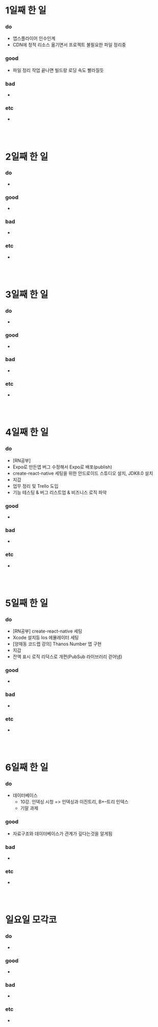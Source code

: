 # 1일째 한 일 
### do
- 앱스플라이어 인수인계
- CDN에 정적 리소스 옮기면서 프로젝트 불필요한 파일 정리중

### good
- 파일 정리 작업 끝나면 빌드랑 로딩 속도 빨라질듯

### bad
- 

### etc
- 

<br /><br />

# 2일째 한 일 
### do
-

### good
-

### bad
-

### etc
-

<br /><br />

# 3일째 한 일 
### do
-

### good
-

### bad
-

### etc
-

<br /><br />

# 4일째 한 일 
### do
- [RN공부] 
 - Expo로 만든앱 버그 수정해서 Expo로 배포(publish)
 - create-react-native 세팅을 위한 안드로이드 스튜디오 설치, JDK8.0 설치
- 지갑
 - 업무 정리 및 Trello 도입
 - 기능 테스팅 & 버그 리스트업 & 비즈니스 로직 파악

### good
- 

### bad
-

### etc
- 

<br /><br />

# 5일째 한 일 
### do
- [RN공부] create-react-native 세팅
 - Xcode 설치등 Ios 에뮬레이터 세팅
 - [양재동 코드랩 강의] Thanos Number 앱 구현
- 지갑 
 - 잔액 표시 로직 리덕스로 개편(PubSub 라이브러리 걷어냄)
 

### good
-

### bad
-

### etc
- 

<br /><br />

# 6일째 한 일 
### do
- 데이터베이스
  - 10강. 인덱싱 시청 => 인덱싱과 이진트리, B+–트리 인덱스
  - 기말 과제

### good
- 자료구조와 데이터베이스가 관계가 깊다는것을 알게됨
 
### bad
-

### etc
-

<br /><br />

# 일요일 모각코
### do
-

### good
-

### bad
- 

### etc
-

<br /><br />
